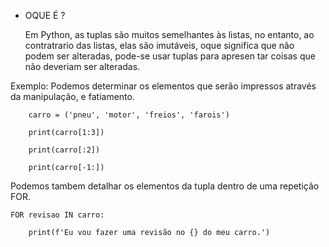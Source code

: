 * OQUE É ?
    
    Em Python, as tuplas são muitos semelhantes às listas, no entanto, ao contratrario das listas,
elas são imutáveis, oque significa que não podem ser alteradas, pode-se usar tuplas para apresen
tar coisas que não deveriam ser alteradas.

Exemplo: 
        Podemos determinar os elementos que serão impressos através da manipulação, e fatiamento.
        
        carro = ('pneu', 'motor', 'freios', 'farois')
        
        print(carro[1:3])
        
        print(carro[:2])
        
        print(carro[-1:]) 
        
Podemos tambem detalhar os elementos da tupla dentro de uma repetição FOR. 
    
    FOR revisao IN carro:
        
        print(f'Eu vou fazer uma revisão no {} do meu carro.')
           
        
